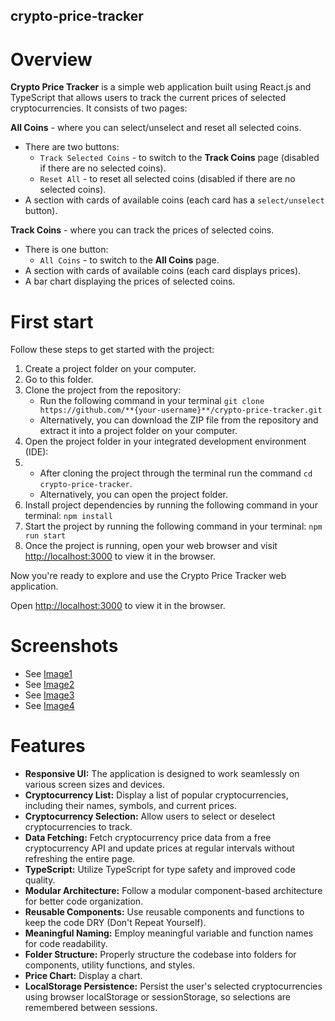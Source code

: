 ## crypto-price-tracker

# Overview

**Crypto Price Tracker** is a simple web application built using React.js and TypeScript that allows users to track the current prices of selected cryptocurrencies. It consists of two pages:

**All Coins** - where you can select/unselect and reset all selected coins.

-   There are two buttons:
    -   `Track Selected Coins` - to switch to the **Track Coins** page (disabled if there are no selected coins).
    -   `Reset All` - to reset all selected coins (disabled if there are no selected coins).
-   A section with cards of available coins (each card has a `select/unselect` button).

**Track Coins** - where you can track the prices of selected coins.

-   There is one button:
    -   `All Coins` - to switch to the **All Coins** page.
-   A section with cards of available coins (each card displays prices).
-   A bar chart displaying the prices of selected coins.

# First start

Follow these steps to get started with the project:
1.  Create a project folder on your computer.
2.  Go to this folder.
3.  Clone the project from the repository:
    -   Run the following command in your terminal `git clone https://github.com/**{your-username}**/crypto-price-tracker.git`
    -   Alternatively, you can download the ZIP file from the repository and extract it into a project folder on your computer.
4.  Open the project folder in your integrated development environment (IDE):
5.  - After cloning the project through the terminal run the command `cd crypto-price-tracker`.
    - Alternatively, you can open the project folder.
6.  Install project dependencies by running the following command in your terminal: `npm install`
7.  Start the project by running the following command in your terminal: `npm run start`
8.  Once the project is running, open your web browser and visit [http://localhost:3000](http://localhost:3000/) to view it in the browser.


Now you're ready to explore and use the Crypto Price Tracker web application.

Open [http://localhost:3000](http://localhost:3000) to view it in the browser.

# Screenshots

- See [Image1](https://i.ibb.co/MPHfdGW/Screenshot-2023-09-15-at-12-11-20.png)
- See [Image2](https://i.ibb.co/y40Y6BG/Screenshot-2023-09-15-at-12-11-02.png)
- See [Image3](https://i.ibb.co/k5xpwBP/Screenshot-2023-09-15-at-12-10-37.png)
- See [Image4](https://i.ibb.co/2hRf07b/Screenshot-2023-09-15-at-12-07-57.png)

# Features

- **Responsive UI:** The application is designed to work seamlessly on various screen sizes and devices.
- **Cryptocurrency List:** Display a list of popular cryptocurrencies, including their names, symbols, and current prices.
- **Cryptocurrency Selection:** Allow users to select or deselect cryptocurrencies to track.
- **Data Fetching:** Fetch cryptocurrency price data from a free cryptocurrency API and update prices at regular intervals without refreshing the entire page.
- **TypeScript:** Utilize TypeScript for type safety and improved code quality.
- **Modular Architecture:** Follow a modular component-based architecture for better code organization.
- **Reusable Components:** Use reusable components and functions to keep the code DRY (Don't Repeat Yourself).
- **Meaningful Naming:** Employ meaningful variable and function names for code readability.
- **Folder Structure:** Properly structure the codebase into folders for components, utility functions, and styles.
- **Price Chart:** Display a chart.
- **LocalStorage Persistence:** Persist the user's selected cryptocurrencies using browser localStorage or sessionStorage, so selections are remembered between sessions.
